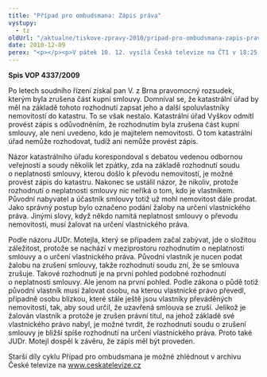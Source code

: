 ```yaml
---
title: "Případ pro ombudsmana: Zápis práva"
vystupy:
  - tz
oldUrl: "/aktualne/tiskove-zpravy-2010/pripad-pro-ombudsmana-zapis-prava"
date: 2010-12-09
perex: "<p></p><p>V pátek 10. 12. vysílá Česká televize na ČT1 v 18:25 patnáctý díl cyklu Případ pro ombudsmana (repríze v pondělí 13. 12. ve 12:25 na ČT2). Díl nazvaný Zápis práva upozorňuje na možnost odlišného právního názoru ve věci vlastnictví v katastru nemovitostí. </p>"
---
```


<!-- imported from the old website -->

<p><strong>Spis VOP 4337/2009</strong></p><p>Po letech soudního řízení získal pan V. z Brna pravomocný rozsudek, kterým byla zrušena část kupní smlouvy. Domníval se, že katastrální úřad by měl na základě tohoto rozhodnutí zapsat jeho a další spoluvlastníky nemovitostí do katastru. To se však nestalo. Katastrální úřad Vyškov odmítl provést zápis s odůvodněním, že rozhodnutím byla zrušena část kupní smlouvy, ale není uvedeno, kdo je majitelem nemovitosti. O tom katastrální úřad nemůže rozhodovat, tudíž ani nemůže provést zápis.</p><p>Názor katastrálního úřadu korespondoval s debatou vedenou odbornou veřejností a soudy několik let zpátky, zda na základě rozhodnutí soudu o neplatnosti smlouvy, kterou došlo k převodu nemovitostí, je možné provést zápis do katastru. Nakonec se ustálil názor, že nikoliv, protože rozhodnutí o neplatnosti smlouvy nic neříká o tom, kdo je vlastníkem. Původní nabyvatel a účastník smlouvy totiž už mohl nemovitost dále prodat. Jako správný postup bylo označeno podání žaloby na určení vlastnického práva. Jinými slovy, když někdo namítá neplatnost smlouvy o převodu nemovitostí, musí žalovat na určení vlastnického práva.</p><p>Podle názoru JUDr. Motejla, který se případem začal zabývat, jde o složitou záležitost, protože se nachází v meziprostoru rozhodnutím o neplatnosti smlouvy a o určení vlastnického práva. Původní vlastník je nucen podat žalobu na zrušení smlouvy, takže rozhodnutí soudu zní, že se smlouva zrušuje. Takové rozhodnutí je na první pohled podobné rozhodnutí o neplatnosti smlouvy. Ale jenom na první pohled. Podle zákona o půdě totiž původní vlastník musí žalovat osobu, na kterou vlastnické právo převedl, případně osobu blízkou, které stále ještě jsou vlastníky převáděných nemovitostí, tak, aby soud určil, že uzavřená smlouva se zruší. Jelikož je žalován vlastník a protože je zrušen právní titul, na jehož základě své vlastnického právo nabyl, je možné tvrdit, že rozhodnutí soudu o zrušení smlouvy je bližší spíše rozhodnutí na určení vlastnického práva. Proto také JUDr. Motejl dospěl k závěru, že zápis měl být proveden. </p><p>Starší díly cyklu Případ pro ombudsmana je možné zhlédnout v archivu České televize na <a title="Otevření do nového okna" href="http://www.ceskatelevize.cz/" target="_blank">www.ceskatelevize.cz</a> </p>
